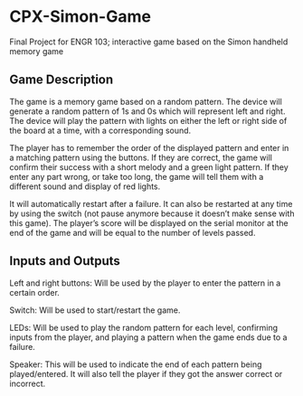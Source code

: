 # CPX-Simon-Game
Final Project for ENGR 103; interactive game based on the Simon handheld memory game

## Game Description

The game is a memory game based on a random pattern. The device will generate a random pattern of 1s and 0s which will represent left and right. The device will play the pattern with lights on either the left or right side of the board at a time, with a corresponding sound.

The player has to remember the order of the displayed pattern and enter in a matching pattern using the buttons. If they are correct, the game will confirm their success with a short melody and a green light pattern. If they enter any part wrong, or take too long, the game will tell them with a different sound and display of red lights. 

It will automatically restart after a failure. It can also be restarted at any time by using the switch (not pause anymore because it doesn’t make sense with this game). The player’s score will be displayed on the serial monitor at the end of the game and will be equal to the number of levels passed.

## Inputs and Outputs

Left and right buttons: Will be used by the player to enter the pattern in a certain order.

Switch: Will be used to start/restart the game.

LEDs: Will be used to play the random pattern for each level, confirming inputs from the player, and playing a pattern when the game ends due to a failure.

Speaker: This will be used to indicate the end of each pattern being played/entered. It will also tell the player if they got the answer correct or incorrect.
